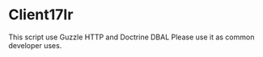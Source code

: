 # Client17Ir

This script use Guzzle HTTP and Doctrine DBAL
Please use it as common developer uses.
